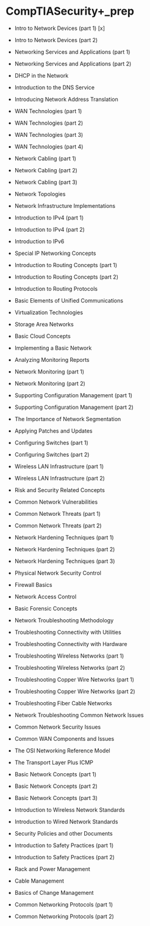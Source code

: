 # CompTIASecurity+_prep
- Intro to Network Devices (part 1)  [x] 

- Intro to Network Devices (part 2)

- Networking Services and Applications (part 1)

 - Networking Services and Applications (part 2)

 - DHCP in the Network

 - Introduction to the DNS Service

 - Introducing Network Address Translation

 - WAN Technologies (part 1)

 - WAN Technologies (part 2)

 - WAN Technologies (part 3)

 - WAN Technologies (part 4)

 - Network Cabling (part 1)

 - Network Cabling (part 2)

 - Network Cabling (part 3)

 - Network Topologies

 - Network Infrastructure Implementations

 - Introduction to IPv4 (part 1)

 - Introduction to IPv4 (part 2)

 - Introduction to IPv6

 - Special IP Networking Concepts

 - Introduction to Routing Concepts (part 1)

 - Introduction to Routing Concepts (part 2)

 - Introduction to Routing Protocols

 - Basic Elements of Unified Communications

 - Virtualization Technologies

 - Storage Area Networks

 - Basic Cloud Concepts

 - Implementing a Basic Network

 - Analyzing Monitoring Reports

 - Network Monitoring (part 1)

 - Network Monitoring (part 2)

 - Supporting Configuration Management (part 1)

 - Supporting Configuration Management (part 2)

 - The Importance of Network Segmentation

 - Applying Patches and Updates

 - Configuring Switches (part 1)

 - Configuring Switches (part 2)

 - Wireless LAN Infrastructure (part 1)

 - Wireless LAN Infrastructure (part 2)

 - Risk and Security Related Concepts

 - Common Network Vulnerabilities

 - Common Network Threats (part 1)

 - Common Network Threats (part 2)

 - Network Hardening Techniques (part 1)

 - Network Hardening Techniques (part 2)

 - Network Hardening Techniques (part 3)

 - Physical Network Security Control

 - Firewall Basics

 - Network Access Control

 - Basic Forensic Concepts

 - Network Troubleshooting Methodology

 - Troubleshooting Connectivity with Utilities

 - Troubleshooting Connectivity with Hardware

 - Troubleshooting Wireless Networks (part 1)

 - Troubleshooting Wireless Networks (part 2)

 - Troubleshooting Copper Wire Networks (part 1)

 - Troubleshooting Copper Wire Networks (part 2)

 - Troubleshooting Fiber Cable Networks

 - Network Troubleshooting Common Network Issues

 - Common Network Security Issues

 - Common WAN Components and Issues

 - The OSI Networking Reference Model

 - The Transport Layer Plus ICMP

 - Basic Network Concepts (part 1)

 - Basic Network Concepts (part 2)

 - Basic Network Concepts (part 3)

 - Introduction to Wireless Network Standards

 - Introduction to Wired Network Standards

 - Security Policies and other Documents

 - Introduction to Safety Practices (part 1)

 - Introduction to Safety Practices (part 2)

 - Rack and Power Management

 - Cable Management

 - Basics of Change Management

 - Common Networking Protocols (part 1)

 - Common Networking Protocols (part 2)

